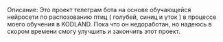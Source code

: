 Описание: Это проект телеграм бота на основе обучающейся нейросети по распозованию птиц ( голубей, синиц и уток ) в процессе моего обучения в KODLAND. Пока что он недоработан, но надеюсь в скором времени смогу улучшить и закончить этот проект.
